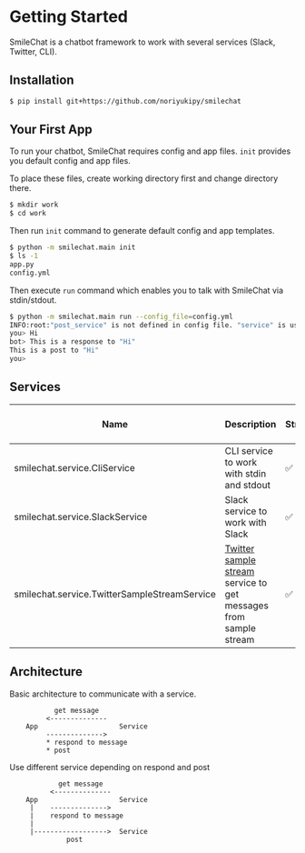 # Getting Started

SmileChat is a chatbot framework to work with several services (Slack, Twitter, CLI).

## Installation

```sh
$ pip install git+https://github.com/noriyukipy/smilechat
```

## Your First App

To run your chatbot, SmileChat requires config and app files.
`init` provides you default config and app files.

To place these files, create working directory first and change directory there.

```sh
$ mkdir work
$ cd work
```

Then run `init` command to generate default config and app templates.

```sh
$ python -m smilechat.main init
$ ls -1
app.py
config.yml
```

Then execute `run` command which enables you to talk with SmileChat via stdin/stdout.

```sh
$ python -m smilechat.main run --config_file=config.yml
INFO:root:"post_service" is not defined in config file. "service" is used for "post_service" instead.
you> Hi
bot> This is a response to "Hi"
This is a post to "Hi"
you>
```

## Services

| Name | Description | Stream | Post | Respond to message |
| --- | --- | --- | --- | --- |
| smilechat.service.CliService | CLI service to work with stdin and stdout | :white_check_mark: | :white_check_mark: | :white_check_mark: |
| smilechat.service.SlackService | Slack service to work with Slack | :white_check_mark: | :white_check_mark: | :white_check_mark: |
| smilechat.service.TwitterSampleStreamService | [Twitter sample stream](https://developer.twitter.com/en/docs/tweets/sample-realtime/overview/get_statuses_sample) service to get messages from sample stream | :white_check_mark: | :x: | :x: |

## Architecture

Basic architecture to communicate with a service.

```
           get message
         <--------------
    App                    Service
         -------------->
         * respond to message
         * post
```

Use different service depending on respond and post

```
            get message
          <--------------
    App                    Service
     |    -------------->
     |    respond to message
     |
     |------------------>  Service
              post
```
